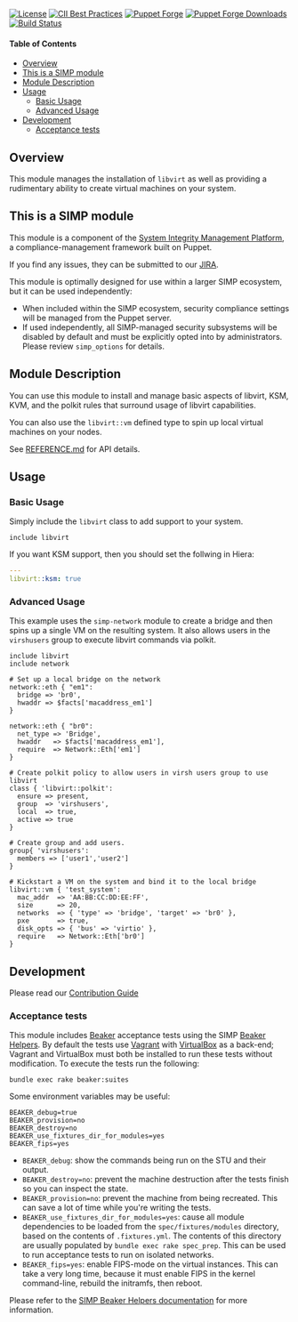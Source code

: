 [![License](https://img.shields.io/:license-apache-blue.svg)](https://www.apache.org/licenses/LICENSE-2.0.html)
[![CII Best Practices](https://bestpractices.coreinfrastructure.org/projects/73/badge)](https://bestpractices.coreinfrastructure.org/projects/73)
[![Puppet Forge](https://img.shields.io/puppetforge/v/simp/libvirt.svg)](https://forge.puppetlabs.com/simp/libvirt)
[![Puppet Forge Downloads](https://img.shields.io/puppetforge/dt/simp/libvirt.svg)](https://forge.puppetlabs.com/simp/libvirt)
[![Build Status](https://travis-ci.org/simp/pupmod-simp-libvirt.svg)](https://travis-ci.org/simp/pupmod-simp-libvirt)

#### Table of Contents

<!-- vim-markdown-toc GFM -->

* [Overview](#overview)
* [This is a SIMP module](#this-is-a-simp-module)
* [Module Description](#module-description)
* [Usage](#usage)
  * [Basic Usage](#basic-usage)
  * [Advanced Usage](#advanced-usage)
* [Development](#development)
  * [Acceptance tests](#acceptance-tests)

<!-- vim-markdown-toc -->

## Overview

This module manages the installation of `libvirt` as well as providing a
rudimentary ability to create virtual machines on your system.

## This is a SIMP module

This module is a component of the [System Integrity Management Platform](https://simp-project.com),
a compliance-management framework built on Puppet.

If you find any issues, they can be submitted to our [JIRA](https://simp-project.atlassian.net/).

This module is optimally designed for use within a larger SIMP ecosystem, but it can be used independently:
* When included within the SIMP ecosystem, security compliance settings will be
  managed from the Puppet server.
* If used independently, all SIMP-managed security subsystems will be disabled by
  default and must be explicitly opted into by administrators.  Please review
  ``simp_options`` for details.

## Module Description

You can use this module to install and manage basic aspects of libvirt, KSM,
KVM, and the polkit rules that surround usage of libvirt capabilities.

You can also use the `libvirt::vm` defined type to spin up local virtual
machines on your nodes.

See [REFERENCE.md](./REFERENCE.md) for API details.

## Usage

### Basic Usage

Simply include the `libvirt` class to add support to your system.

```puppet
include libvirt
```

If you want KSM support, then you should set the follwing in Hiera:

```yaml
---
libvirt::ksm: true
```

### Advanced Usage

This example uses the `simp-network` module to create a bridge and then spins up
a single VM on the resulting system. It also allows users in the `virshusers`
group to execute libvirt commands via polkit.

```puppet
include libvirt
include network

# Set up a local bridge on the network
network::eth { "em1":
  bridge => 'br0',
  hwaddr => $facts['macaddress_em1']
}

network::eth { "br0":
  net_type => 'Bridge',
  hwaddr   => $facts['macaddress_em1'],
  require  => Network::Eth['em1']
}

# Create polkit policy to allow users in virsh users group to use libvirt
class { 'libvirt::polkit':
  ensure => present,
  group  => 'virshusers',
  local  => true,
  active => true
}

# Create group and add users.
group{ 'virshusers':
  members => ['user1','user2']
}

# Kickstart a VM on the system and bind it to the local bridge
libvirt::vm { 'test_system':
  mac_addr  => 'AA:BB:CC:DD:EE:FF',
  size      => 20,
  networks  => { 'type' => 'bridge', 'target' => 'br0' },
  pxe       => true,
  disk_opts => { 'bus' => 'virtio' },
  require   => Network::Eth['br0']
}
```

## Development

Please read our [Contribution Guide](https://simp.readthedocs.io/en/stable/contributors_guide/Contribution_Procedure.html)

### Acceptance tests

This module includes [Beaker](https://github.com/puppetlabs/beaker) acceptance
tests using the SIMP [Beaker Helpers](https://github.com/simp/rubygem-simp-beaker-helpers).
By default the tests use [Vagrant](https://www.vagrantup.com/) with
[VirtualBox](https://www.virtualbox.org) as a back-end; Vagrant and VirtualBox
must both be installed to run these tests without modification. To execute the
tests run the following:

```shell
bundle exec rake beaker:suites
```

Some environment variables may be useful:

```shell
BEAKER_debug=true
BEAKER_provision=no
BEAKER_destroy=no
BEAKER_use_fixtures_dir_for_modules=yes
BEAKER_fips=yes
```

* `BEAKER_debug`: show the commands being run on the STU and their output.
* `BEAKER_destroy=no`: prevent the machine destruction after the tests finish so you can inspect the state.
* `BEAKER_provision=no`: prevent the machine from being recreated. This can save a lot of time while you're writing the tests.
* `BEAKER_use_fixtures_dir_for_modules=yes`: cause all module dependencies to be loaded from the `spec/fixtures/modules` directory, based on the contents of `.fixtures.yml`.  The contents of this directory are usually populated by `bundle exec rake spec_prep`.  This can be used to run acceptance tests to run on isolated networks.
* `BEAKER_fips=yes`: enable FIPS-mode on the virtual instances. This can
  take a very long time, because it must enable FIPS in the kernel
  command-line, rebuild the initramfs, then reboot.

Please refer to the [SIMP Beaker Helpers documentation](https://github.com/simp/rubygem-simp-beaker-helpers/blob/master/README.md)
for more information.
